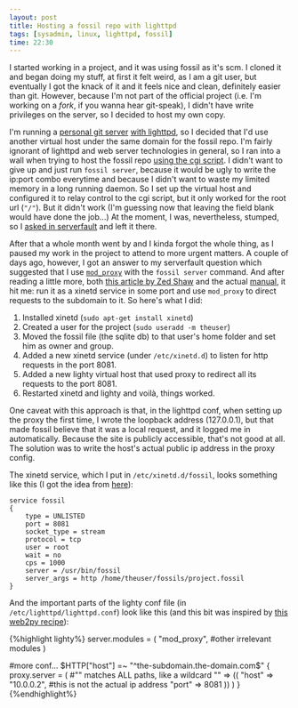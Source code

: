 ```yaml
---
layout: post
title: Hosting a fossil repo with lighttpd 
tags: [sysadmin, linux, lighttpd, fossil]
time: 22:30
---
```


I started working in a project, and it was using fossil as it's scm. I cloned it and began doing my stuff, at first it felt weird, as I am a git user, but eventually I got the knack of it and it feels nice and clean, definitely easier than git. However, because I'm not part of the official project (i.e. I'm working on a *fork*, if you wanna hear git-speak), I didn't have write privileges on the server, so I decided to host my own copy.

I'm running a [personal git server](http://git.lfborjas.com) [with lighttpd](http://jonathanrobson.me/2009/11/how-to-setup-gitweb-with-lighttpd-on-ubuntu), so I decided that I'd use another virtual host under the same domain for the fossil repo. I'm fairly ignorant of lighttpd and web server technologies in general, so I ran into a wall when trying to host the fossil repo [using the cgi script](http://www.fossil-scm.org/index.html/doc/trunk/www/server.wiki). I didn't want to give up and just run `fossil server`, because it would be ugly to write the ip:port combo everytime and because I didn't want to waste my limited memory in a long running daemon. So I set up the virtual host and configured it to relay control to the cgi script, but it only worked for the root url (`"/"`). But it didn't work (I'm guessing now that leaving the field blank would have done the job...)
At the moment, I was, nevertheless, stumped, so I [asked in serverfault](http://serverfault.com/questions/228954/how-to-host-a-fossil-repository-with-lighttpd/251238) and left it there.

After that a whole month went by and I kinda forgot the whole thing, as I paused my work in the project to attend to more urgent matters. A couple of days ago, however, I got an answer to my serverfault question which suggested that I use [`mod_proxy`](http://redmine.lighttpd.net/wiki/1/Docs:ModProxy) with the `fossil server` command. And after reading a little more, both [this article by Zed Shaw](http://sheddingbikes.com/posts/1276624594.html) and the actual [manual](http://www.fossil-scm.org/index.html/doc/trunk/www/server.wiki), it hit me: run it as a xinetd service in some port and use `mod_proxy` to direct requests to the subdomain to it. So here's what I did:

1. Installed xinetd (`sudo apt-get install xinetd`)
2. Created a user for the project (`sudo useradd -m theuser`)
3. Moved the fossil file (the sqlite db) to that user's home folder and set him as owner and group.
4. Added a new xinetd service (under `/etc/xinetd.d`) to listen for http requests in the port 8081.
5. Added a new lighty virtual host that used proxy to redirect all its requests to the port 8081.
6. Restarted xinetd and lighty and voilà, things worked.

One caveat with this approach is that, in the lighttpd conf, when setting up the proxy the first time, I wrote the loopback address (127.0.0.1), but that made fossil believe that it was a local request, and it logged me in automatically. Because the site is publicly accessible, that's not good at all. The solution was to write the host's actual public ip address in the proxy config.

The xinetd service, which I put in `/etc/xinetd.d/fossil`, looks something like this (I got the idea from [here](http://www.mail-archive.com/fossil-users@lists.fossil-scm.org/msg01431.html)):

    service fossil
    {
        type = UNLISTED
        port = 8081
        socket_type = stream
        protocol = tcp
        user = root
        wait = no
        cps = 1000
        server = /usr/bin/fossil
        server_args = http /home/theuser/fossils/project.fossil
    }

And the important parts of the lighty conf file (in `/etc/lighttpd/lighttpd.conf`) look like this (and this bit was inspired by [this web2py recipe](http://web2pyslices.com/main/slices/take_slice/96)):

{%highlight lighty%}
server.modules  = (
            "mod_proxy",
            #other irrelevant modules 
)

#more conf...
$HTTP["host"] =~ "^the-subdomain.the-domain.com$" {
  proxy.server = (
    #"" matches ALL paths, like a wildcard
    "" => ((
     "host" => "10.0.0.2", #this is not the actual ip address
     "port" => 8081
    ))
  )
}
{%endhighlight%}








